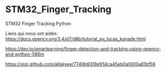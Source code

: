 # STM32_Finger_Tracking
STM32 Finger Tracking Python


Liens qui nous ont aidés:
https://docs.opencv.org/3.4/d7/d8b/tutorial_py_lucas_kanade.html

https://dev.to/amarlearning/finger-detection-and-tracking-using-opencv-and-python-586m

https://gist.github.com/allskyee/7749b9318e914ca45eb0a1000a81bf56
